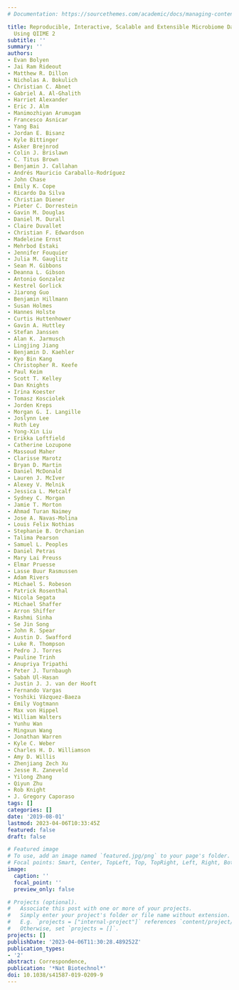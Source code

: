 ```yaml
---
# Documentation: https://sourcethemes.com/academic/docs/managing-content/

title: Reproducible, Interactive, Scalable and Extensible Microbiome Data Science
  Using QIIME 2
subtitle: ''
summary: ''
authors:
- Evan Bolyen
- Jai Ram Rideout
- Matthew R. Dillon
- Nicholas A. Bokulich
- Christian C. Abnet
- Gabriel A. Al-Ghalith
- Harriet Alexander
- Eric J. Alm
- Manimozhiyan Arumugam
- Francesco Asnicar
- Yang Bai
- Jordan E. Bisanz
- Kyle Bittinger
- Asker Brejnrod
- Colin J. Brislawn
- C. Titus Brown
- Benjamin J. Callahan
- Andrés Mauricio Caraballo-Rodríguez
- John Chase
- Emily K. Cope
- Ricardo Da Silva
- Christian Diener
- Pieter C. Dorrestein
- Gavin M. Douglas
- Daniel M. Durall
- Claire Duvallet
- Christian F. Edwardson
- Madeleine Ernst
- Mehrbod Estaki
- Jennifer Fouquier
- Julia M. Gauglitz
- Sean M. Gibbons
- Deanna L. Gibson
- Antonio Gonzalez
- Kestrel Gorlick
- Jiarong Guo
- Benjamin Hillmann
- Susan Holmes
- Hannes Holste
- Curtis Huttenhower
- Gavin A. Huttley
- Stefan Janssen
- Alan K. Jarmusch
- Lingjing Jiang
- Benjamin D. Kaehler
- Kyo Bin Kang
- Christopher R. Keefe
- Paul Keim
- Scott T. Kelley
- Dan Knights
- Irina Koester
- Tomasz Kosciolek
- Jorden Kreps
- Morgan G. I. Langille
- Joslynn Lee
- Ruth Ley
- Yong-Xin Liu
- Erikka Loftfield
- Catherine Lozupone
- Massoud Maher
- Clarisse Marotz
- Bryan D. Martin
- Daniel McDonald
- Lauren J. McIver
- Alexey V. Melnik
- Jessica L. Metcalf
- Sydney C. Morgan
- Jamie T. Morton
- Ahmad Turan Naimey
- Jose A. Navas-Molina
- Louis Felix Nothias
- Stephanie B. Orchanian
- Talima Pearson
- Samuel L. Peoples
- Daniel Petras
- Mary Lai Preuss
- Elmar Pruesse
- Lasse Buur Rasmussen
- Adam Rivers
- Michael S. Robeson
- Patrick Rosenthal
- Nicola Segata
- Michael Shaffer
- Arron Shiffer
- Rashmi Sinha
- Se Jin Song
- John R. Spear
- Austin D. Swafford
- Luke R. Thompson
- Pedro J. Torres
- Pauline Trinh
- Anupriya Tripathi
- Peter J. Turnbaugh
- Sabah Ul-Hasan
- Justin J. J. van der Hooft
- Fernando Vargas
- Yoshiki Vázquez-Baeza
- Emily Vogtmann
- Max von Hippel
- William Walters
- Yunhu Wan
- Mingxun Wang
- Jonathan Warren
- Kyle C. Weber
- Charles H. D. Williamson
- Amy D. Willis
- Zhenjiang Zech Xu
- Jesse R. Zaneveld
- Yilong Zhang
- Qiyun Zhu
- Rob Knight
- J. Gregory Caporaso
tags: []
categories: []
date: '2019-08-01'
lastmod: 2023-04-06T10:33:45Z
featured: false
draft: false

# Featured image
# To use, add an image named `featured.jpg/png` to your page's folder.
# Focal points: Smart, Center, TopLeft, Top, TopRight, Left, Right, BottomLeft, Bottom, BottomRight.
image:
  caption: ''
  focal_point: ''
  preview_only: false

# Projects (optional).
#   Associate this post with one or more of your projects.
#   Simply enter your project's folder or file name without extension.
#   E.g. `projects = ["internal-project"]` references `content/project/deep-learning/index.md`.
#   Otherwise, set `projects = []`.
projects: []
publishDate: '2023-04-06T11:30:28.489252Z'
publication_types:
- '2'
abstract: Correspondence,
publication: '*Nat Biotechnol*'
doi: 10.1038/s41587-019-0209-9
---
```

